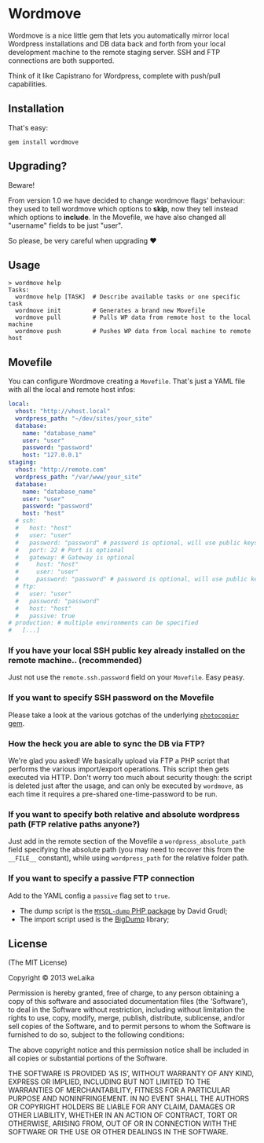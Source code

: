 # Wordmove

Wordmove is a nice little gem that lets you automatically mirror local Wordpress
installations and DB data back and forth from your local development machine to
the remote staging server. SSH and FTP connections are both supported.

Think of it like Capistrano for Wordpress, complete with push/pull capabilities.

## Installation

That's easy:

```
gem install wordmove
```

## Upgrading?

Beware!

From version 1.0 we have decided to change wordmove flags' behaviour: they used to tell
wordmove which options to **skip**, now they tell instead which options to **include**.
In the Movefile, we have also changed all "username" fields to be just "user".

So please, be very careful when upgrading :heart:

## Usage

```
> wordmove help
Tasks:
  wordmove help [TASK]  # Describe available tasks or one specific task
  wordmove init         # Generates a brand new Movefile
  wordmove pull         # Pulls WP data from remote host to the local machine
  wordmove push         # Pushes WP data from local machine to remote host
```

## Movefile

You can configure Wordmove creating a `Movefile`. That's just a YAML file with all the local and remote host infos:

```yaml
local:
  vhost: "http://vhost.local"
  wordpress_path: "~/dev/sites/your_site"
  database:
    name: "database_name"
    user: "user"
    password: "password"
    host: "127.0.0.1"
staging:
  vhost: "http://remote.com"
  wordpress_path: "/var/www/your_site"
  database:
    name: "database_name"
    user: "user"
    password: "password"
    host: "host"
  # ssh:
  #   host: "host"
  #   user: "user"
  #   password: "password" # password is optional, will use public keys if available.
  #   port: 22 # Port is optional
  #   gateway: # Gateway is optional
  #     host: "host"
  #     user: "user"
  #     password: "password" # password is optional, will use public keys if available.
  # ftp:
  #   user: "user"
  #   password: "password"
  #   host: "host"
  #   passive: true
# production: # multiple environments can be specified
#   [...]
```

### If you have your local SSH public key already installed on the remote machine.. (recommended)
Just not use the `remote.ssh.password` field on your `Movefile`. Easy peasy.

### If you want to specify SSH password on the Movefile
Please take a look at the various gotchas of the underlying [`photocopier` gem](https://github.com/stefanoverna/photocopier#password-gotchas).

### How the heck you are able to sync the DB via FTP?
We're glad you asked! We basically upload via FTP a PHP script that performs the various
import/export operations. This script then gets executed via HTTP. Don't worry
too much about security though: the script is deleted just after the usage,
and can only be executed by `wordmove`, as each time it requires a pre-shared
one-time-password to be run.

### If you want to specify both relative and absolute wordpress path (FTP relative paths anyone?)
Just add in the remote section of the Movefile a `wordpress_absolute_path` field
specifying the absolute path (you may need to recover this from the `__FILE__` constant),
while using `wordpress_path` for the relative folder path.

### If you want to specify a passive FTP connection
Add to the YAML config a `passive` flag set to `true`.

* The dump script is the [`MYSQL-dump` PHP package](https://github.com/dg/MySQL-dump) by David Grudl;
* The import script used is the [BigDump](http://www.ozerov.de/bigdump/) library;

## License

(The MIT License)

Copyright © 2013 weLaika

Permission is hereby granted, free of charge, to any person obtaining a copy of this software and associated documentation files (the ‘Software’), to deal in the Software without restriction, including without limitation the rights to use, copy, modify, merge, publish, distribute, sublicense, and/or sell copies of the Software, and to permit persons to whom the Software is furnished to do so, subject to the following conditions:

The above copyright notice and this permission notice shall be included in all copies or substantial portions of the Software.

THE SOFTWARE IS PROVIDED ‘AS IS’, WITHOUT WARRANTY OF ANY KIND, EXPRESS OR IMPLIED, INCLUDING BUT NOT LIMITED TO THE WARRANTIES OF MERCHANTABILITY, FITNESS FOR A PARTICULAR PURPOSE AND NONINFRINGEMENT. IN NO EVENT SHALL THE AUTHORS OR COPYRIGHT HOLDERS BE LIABLE FOR ANY CLAIM, DAMAGES OR OTHER LIABILITY, WHETHER IN AN ACTION OF CONTRACT, TORT OR OTHERWISE, ARISING FROM, OUT OF OR IN CONNECTION WITH THE SOFTWARE OR THE USE OR OTHER DEALINGS IN THE SOFTWARE.
